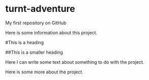 # turnt-adventure
My first repository on GitHub

Here is some information about this project.

#This is a heading

##This is a smaller heading 

Here I can write some text about something to do with the project.

Here is some more about the project.

